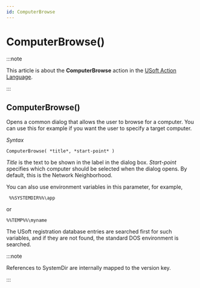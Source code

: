 ```yaml
---
id: ComputerBrowse
---
```


# ComputerBrowse()




:::note

This article is about the **ComputerBrowse** action in the [USoft Action Language](/docs/Task_flow/Action_Language_reference/USoft_Action_Language.md).

:::

## **ComputerBrowse()**

Opens a common dialog that allows the user to browse for a computer. You can use this for example if you want the user to specify a target computer.

*Syntax*

```
ComputerBrowse( *title*, *start-point* )
```

*Title* is the text to be shown in the label in the dialog box. *Start-point s*pecifies which computer should be selected when the dialog opens. By default, this is the Network Neighborhood.

You can also use environment variables in this parameter, for example,

```
 %%SYSTEMDIR%%\app
```

or

```
%%TEMP%%\myname
```

The USoft registration database entries are searched first for such variables, and if they are not found, the standard DOS environment is searched.


:::note

References to SystemDir are internally mapped to the version key.

:::
